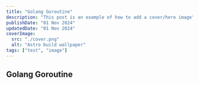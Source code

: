 ```yaml
---
title: "Golang Goroutine"
description: "This post is an example of how to add a cover/hero image"
publishDate: "01 Nov 2024"
updatedDate: "01 Nov 2024"
coverImage:
  src: "./cover.png"
  alt: "Astro build wallpaper"
tags: ["test", "image"]
---
```


## Golang Goroutine
